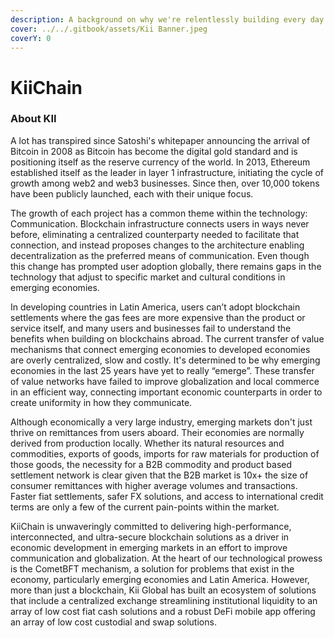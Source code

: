 ```yaml
---
description: A background on why we're relentlessly building every day.
cover: ../../.gitbook/assets/Kii Banner.jpeg
coverY: 0
---
```


# KiiChain

### About KII

A lot has transpired since Satoshi's whitepaper announcing the arrival of Bitcoin in 2008 as Bitcoin has become the digital gold standard and is positioning itself as the reserve currency of the world. In 2013, Ethereum established itself as the leader in layer 1 infrastructure, initiating the cycle of growth among web2 and web3 businesses. Since then, over 10,000 tokens have been publicly launched, each with their unique focus.

The growth of each project has a common theme within the technology: Communication. Blockchain infrastructure connects users in ways never before, eliminating a centralized counterparty needed to facilitate that connection, and instead proposes changes to the architecture enabling decentralization as the preferred means of communication. Even though this change has prompted user adoption globally, there remains gaps in the technology that adjust to specific market and cultural conditions in emerging economies.

In developing countries in Latin America, users can’t adopt blockchain settlements where the gas fees are more expensive than the product or service itself, and many users and businesses fail to understand the benefits when building on blockchains abroad. The current transfer of value mechanisms that connect emerging economies to developed economies are overly centralized, slow and costly. It's determined to be why emerging economies in the last 25 years have yet to really “emerge”. These transfer of value networks have failed to improve globalization and local commerce in an efficient way, connecting important economic counterparts in order to create uniformity in how they communicate.&#x20;

Although economically a very large industry, emerging markets don't just thrive on remittances from users aboard. Their economies are normally derived from production locally. Whether its natural resources and commodities, exports of goods, imports for raw materials for production of those goods, the necessity for a B2B commodity and product based settlement network is clear given that the B2B market is 10x+ the size of consumer remittances with higher average volumes and transactions. Faster fiat settlements, safer FX solutions, and access to international credit terms are only a few of the current pain-points within the market.&#x20;

KiiChain is unwaveringly committed to delivering high-performance, interconnected, and ultra-secure blockchain solutions as a driver in economic development in emerging markets in an effort to improve communication and globalization. At the heart of our technological prowess is the CometBFT mechanism, a solution for problems that exist in the economy, particularly emerging economies and Latin America. However, more than just a blockchain, Kii Global has built an ecosystem of solutions that include a centralized exchange streamlining institutional liquidity to an array of low cost fiat cash solutions and a robust DeFi mobile app offering an array of low cost custodial and swap solutions.
